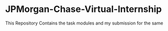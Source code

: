 # JPMorgan-Chase-Virtual-Internship
This Repository Contains the task modules and my submission for the same
